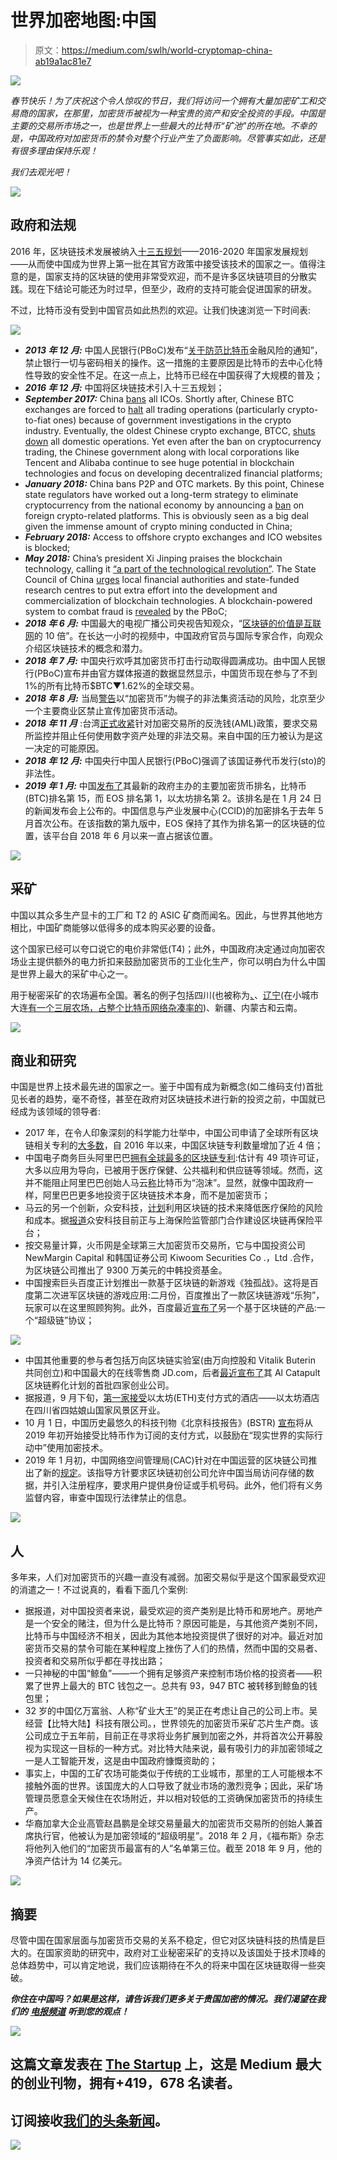 # 世界加密地图:中国

> 原文：<https://medium.com/swlh/world-cryptomap-china-ab19a1ac81e7>

![](img/b74184414a43c871e03ee0863bd94a15.png)

*春节快乐！为了庆祝这个令人惊叹的节日，我们将访问一个拥有大量加密矿工和交易商的国家，在那里，加密货币被视为一种宝贵的资产和安全投资的手段。中国是主要的交易所市场之一，也是世界上一些最大的比特币“矿池”的所在地。不幸的是，中国政府对加密货币的禁令对整个行业产生了负面影响。尽管事实如此，还是有很多理由保持乐观！*

*我们去观光吧！*

[![](img/289e6090766d26b72599947dce6547bd.png)](http://Crypterium.com)

## 政府和法规

2016 年，区块链技术发展被纳入[十三五规划](http://www.gov.cn/zhengce/content/2016-12/27/content_5153411.htm)——2016-2020 年国家发展规划——从而使中国成为世界上第一批在其官方政策中接受该技术的国家之一。值得注意的是，国家支持的区块链的使用非常受欢迎，而不是许多区块链项目的分散实践。现在下结论可能还为时过早，但至少，政府的支持可能会促进国家的研发。

不过，比特币没有受到中国官员如此热烈的欢迎。让我们快速浏览一下时间表:

![](img/fa6cdb49a0ec565ae2180f1c507e6c1a.png)

*   ***2013 年 12 月:*** 中国人民银行(PBoC)发布“[关于防范比特币](http://www.csrc.gov.cn/pub/newsite/flb/flfg/bmgf/zh/gfxwjfxq/201401/t20140122_242972.html)金融风险的通知”，禁止银行一切与密码相关的操作。这一措施的主要原因是比特币的去中心化特性导致的安全性不足。在这一点上，比特币已经在中国获得了大规模的普及；
*   ***2016 年 12 月:*** 中国将区块链技术引入十三五规划；
*   ***September 2017:*** China [bans](http://www.pbc.gov.cn/goutongjiaoliu/113456/113469/3374222/index.html) all ICOs. Shortly after, Chinese BTC exchanges are forced to [halt](https://qz.com/1079908/huobi-and-okcoin-chinas-two-biggest-bitcoin-exchanges-will-halt-all-trading-services-for-local-customers/) all trading operations (particularly crypto-to-fiat ones) because of government investigations in the crypto industry. Eventually, the oldest Chinese crypto exchange, BTCC, [shuts down](https://www.ccn.com/china-ico-ban-worlds-oldest-bitcoin-exchange-shuts-doors/) all domestic operations. Yet even after the ban on cryptocurrency trading, the Chinese government along with local corporations like Tencent and Alibaba continue to see huge potential in blockchain technologies and focus on developing decentralized financial platforms;
*   ***January 2018:*** China bans P2P and OTC markets. By this point, Chinese state regulators have worked out a long-term strategy to eliminate cryptocurrency from the national economy by announcing a [ban](http://www.scmp.com/business/banking-finance/article/2132009/china-stamp-out-cryptocurrency-trading-completely-ban) on foreign crypto-related platforms. This is obviously seen as a big deal given the immense amount of crypto mining conducted in China;
*   ***February 2018:*** Access to offshore crypto exchanges and ICO websites is blocked;
*   ***May 2018:*** China’s president Xi Jinping praises the blockchain technology, calling it [“a part of the technological revolution”](https://cointelegraph.com/news/chinas-president-xi-says-blockchain-part-of-new-technological-revolution). The State Council of China [urges](https://www.ccn.com/chinese-government-orders-faster-blockchain-development-urgently-seeking-results/) local financial authorities and state-funded research centres to put extra effort into the development and commercialization of blockchain technologies. A blockchain-powered system to combat fraud is [revealed](https://cointelegraph.com/news/chinese-central-bank-develops-blockchain-system-to-digitize-paper-checks) by the PBoC;
*   ***2018 年 6 月:*** 中国最大的电视广播公司央视告知观众，“[区块链的价值是互联网](https://www.youtube.com/watch?v=PeCTHcAQ_ho)的 10 倍”。在长达一小时的视频中，中国政府官员与国际专家合作，向观众介绍区块链技术的概念和潜力。
*   ***2018 年 7 月:*** 中国央行欢呼其加密货币打击行动取得圆满成功。由中国人民银行(PBoC)宣布并由官方媒体报道的数据显然显示，中国货币现在参与了不到 1%的所有比特币$BTC▼1.62%的全球交易。
*   ***2018 年 8 月:*** 当局[警告](https://www.cnbc.com/2018/09/03/china-clamps-down-on-cryptocurrency-speculation.html)以“加密货币”为幌子的非法集资活动的风险，北京至少一个主要商业区禁止宣传加密货币活动。
*   ***2018 年 11 月*** :台湾[正式收紧](https://cointelegraph.com/news/taiwans-legislature-amends-aml-cft-laws-to-place-new-requirements-on-crypto-exchanges)针对加密交易所的反洗钱(AML)政策，要求交易所监控并阻止任何使用数字资产处理的非法交易。来自中国的压力被认为是这一决定的可能原因。
*   ***2018 年 12 月:*** 中国央行中国人民银行(PBoC)强调了该国证券代币发行(sto)的非法性。
*   ***2019 年 1 月:*** 中国[发布了](http://www.ccidnet.com/2019/0124/10452682.shtml)其最新的政府主办的主要加密货币排名，比特币(BTC)排名第 15，而 EOS 排名第 1，以太坊排名第 2。该排名是在 1 月 24 日的新闻发布会上公布的。中国信息与产业发展中心(CCID)的加密排名于去年 5 月首次公布。在该指数的第九版中，EOS 保持了其作为排名第一的区块链的位置，该平台自 2018 年 6 月以来一直占据该位置。

[![](img/13b0476fb22b3074b4fe164dae48747d.png)](http://crypterium.com)

## 采矿

中国以其众多生产显卡的工厂和 T2 的 ASIC 矿商而闻名。因此，与世界其他地方相比，中国矿商能够以低得多的成本购买必要的设备。

这个国家已经可以夸口说它的电价非常低(T4)；此外，中国政府决定通过向加密农场业主提供额外的电力折扣来鼓励加密货币的工业化生产，你可以明白为什么中国是世界上最大的采矿中心之一。

用于秘密采矿的农场遍布全国。著名的例子包括四川(也被称为[、](https://www.aljazeera.com/indepth/inpictures/world-chinese-bitcoin-mining-180116112117869.html)、[辽宁](https://motherboard.vice.com/en_us/article/qkvxk3/chinas-biggest-secret-bitcoin-mine)(在小城市大连[有一个三层农场，占整个比特币网络杂凑率的](http://www.forklog.net/old-bitcoiner-had-a-farm-ten-amazing-mining-facilities/))、新疆、内蒙古和云南。

[![](img/289e6090766d26b72599947dce6547bd.png)](http://Crypterium.com)

## 商业和研究

中国是世界上技术最先进的国家之一。鉴于中国有成为新概念(如二维码支付)首批见长者的趋势，毫不奇怪，甚至在政府对区块链技术进行新的投资之前，中国就已经成为该领域的领导者:

*   2017 年，在令人印象深刻的科学能力壮举中，中国公司申请了全球所有区块链相关专利的[大多数](https://cointelegraph.com/news/china-filed-the-most-blockchain-patents-in-2017)，自 2016 年以来，中国区块链专利数量增加了近 4 倍；
*   中国电子商务巨头阿里巴巴[拥有全球最多的区块链专利](http://en.xfafinance.com/html/Industries/Technology/2018/357980.shtml):估计有 49 项许可证，大多以应用为导向，已被用于医疗保健、公共福利和供应链等领域。然而，这并不能阻止阿里巴巴创始人马云[称](https://cointelegraph.com/news/e-commerce-giant-alibabas-jack-ma-says-blockchain-is-not-a-bubble-bitcoin-is)比特币为“泡沫”。显然，就像中国政府一样，阿里巴巴更多地投资于区块链技术本身，而不是加密货币；
*   马云的另一个创新，众安科技，[计划](http://www.scmp.com/tech/article/2148219/insurtech-giant-zhongan-touts-blockchains-transformational-power-signs)利用区块链的技术来降低医疗保险的风险和成本。据[报道](https://cointelegraph.com/news/alibaba-founded-insurtech-firm-promotes-blockchain-use-in-healthcare-industry)众安科技目前正与上海保险监管部门合作建设区块链再保险平台；
*   按交易量计算，火币网是全球第三大加密货币交易所，它与中国投资公司 NewMargin Capital 和韩国证券公司 Kiwoom Securities Co .，Ltd .合作，为区块链公司推出了 9300 万美元的中韩投资基金。
*   中国搜索巨头百度正计划推出一款基于区块链的新游戏《独孤战》。这将是百度第二次进军区块链的游戏应用:二月份，百度推出了一款区块链游戏“乐狗”，玩家可以在这里照顾狗狗。此外，百度最近[宣布了](https://cointelegraph.com/news/internet-giant-baidu-unveils-energy-efficient-super-chain-blockchain-protocol)另一个基于区块链的产品:一个“超级链”协议；

![](img/c18ec63c9cf4784ebe90f7efeaf2d620.png)

*   中国其他重要的参与者包括万向区块链实验室(由万向控股和 Vitalik Buterin 共同创立)和中国最大的在线零售商 JD.com，后者[最近宣布了](https://cointelegraph.com/news/chinas-top-retailer-launches-startup-incubator-to-lure-foreign-blockchain-projects)其 Al Catapult 区块链孵化计划的首批四家创业公司。
*   据报道，9 月下旬，[第一家接受](https://cryptoslate.com/no-china-has-not-legalized-nor-put-an-end-to-bitcoin-ban-inaccurate-reports/)以太坊(ETH)支付方式的酒店——以太坊酒店在四川省四姑娘山国家风景区开业。
*   10 月 1 日，中国历史最悠久的科技刊物《北京科技报告》(BSTR) [宣布](https://cryptoslate.com/no-china-has-not-legalized-nor-put-an-end-to-bitcoin-ban-inaccurate-reports/)将从 2019 年初开始接受比特币作为订阅的支付方式，以鼓励在“现实世界的实际行动中”使用加密技术。
*   2019 年 1 月初，中国网络空间管理局(CAC)针对在中国运营的区块链公司推出了新的[规定](http://www.cac.gov.cn/2019-01/10/c_1123971164.htm)。该指导方针要求区块链初创公司允许中国当局访问存储的数据，并引入注册程序，要求用户提供身份证或手机号码。此外，他们将有义务监督内容，审查中国现行法律禁止的信息。

![](img/0d05ccda1ddd2ed1a39c290bab6db50c.png)

## 人

多年来，人们对加密货币的兴趣一直没有减弱。加密交易似乎是这个国家最受欢迎的消遣之一！不过说真的，看看下面几个案例:

*   据报道，对中国投资者来说，最受欢迎的资产类别是比特币和房地产。房地产是一个安全的赌注，但为什么是比特币？原因可能是，与其他资产类别不同，比特币与中国经济不相关，因此为其他本地投资提供了很好的对冲。最近对加密货币交易的禁令可能在某种程度上挫伤了人们的热情，然而中国的交易者、投资者和交易所似乎都在寻找出路；
*   一只神秘的中国“鲸鱼”——一个拥有足够资产来控制市场价格的投资者——积累了世界上最大的 BTC 钱包之一。总共有 93，947 BTC 被转移到鲸鱼的钱包里；
*   32 岁的中国亿万富翁、人称“矿业大王”的吴正在考虑让自己的公司上市。吴经营【比特大陆】科技有限公司。，世界领先的加密货币采矿芯片生产商。该公司成立于五年前，目前正在寻求将业务扩展到加密之外，并将首次公开募股视为实现这一目标的一种方式。对比特大陆来说，最有吸引力的非加密领域之一是人工智能开发，这是由中国政府慷慨资助的；
*   事实上，中国的工矿农场可能类似于传统的工业城市，那里的工人可能根本不接触外面的世界。该国庞大的人口导致了就业市场的激烈竞争；因此，采矿场管理员愿意全天候住在农场附近，并以相对较低的工资确保加密货币的持续生产。
*   华裔加拿大企业高管赵昌鹏是全球交易量最大的加密货币交易所的创始人兼首席执行官，他被认为是加密领域的“超级明星”。2018 年 2 月，《福布斯》杂志将他列入他们的“加密货币最富有的人”名单第三位。截至 2018 年 9 月，他的净资产估计为 14 亿美元。

![](img/13b0476fb22b3074b4fe164dae48747d.png)

## 摘要

尽管中国在国家层面与加密货币交易的关系不稳定，但它对区块链科技的热情是巨大的。在国家资助的研究中，政府对工业秘密采矿的支持以及该国处于技术顶峰的总体趋势中，可以肯定地说，我们应该期待在不久的将来中国在区块链取得一些突破。

***你住在中国吗？如果是这样，请告诉我们更多关于贵国加密的情况。我们渴望在我们的*** [***电报频道***](https://t.me/crypterium) ***听到您的观点！***

[![](img/308a8d84fb9b2fab43d66c117fcc4bb4.png)](https://medium.com/swlh)

## 这篇文章发表在 [The Startup](https://medium.com/swlh) 上，这是 Medium 最大的创业刊物，拥有+419，678 名读者。

## 订阅接收[我们的头条新闻](http://growthsupply.com/the-startup-newsletter/)。

[![](img/b0164736ea17a63403e660de5dedf91a.png)](https://medium.com/swlh)